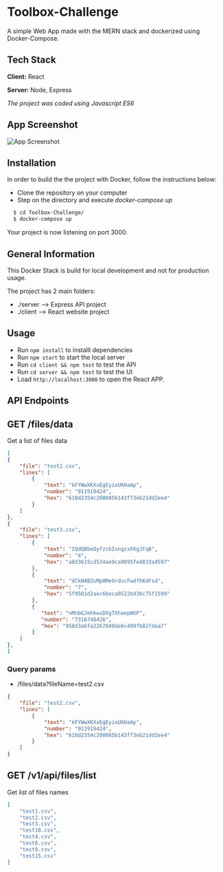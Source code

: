 
# Toolbox-Challenge 


A simple Web App made with the MERN stack and dockerized using Docker-Compose. 






## Tech Stack

**Client:** React

**Server:** Node, Express

*The project was coded using Javascript ES6*



## App Screenshot

![App Screenshot](https://i.imgur.com/7QlnO6j.png)



## Installation

In order to build the the project with Docker, follow the instructions below:

* Clone the repository on your computer
* Step on the directory and execute *docker-compose up*

```bash
  $ cd Toolbox-Challenge/
  $ docker-compose up
```
    
Your project is now listening on port 3000.


## General Information

This Docker Stack is build for local development and not for production usage.

The project has 2 main folders:

* ./server --> Express API project
* ./client --> React website project
## Usage

* Run `npm install` to installl dependencies
* Run `npm start` to start the local server
* Run `cd client && npm test` to test the API
* Run `cd server && npm test` to test the UI
* Load `http://localhost:3000` to open the React APP.


## API Endpoints


## GET /files/data

Get a list of files data

```json
[
{
    "file": "test2.csv",
    "lines": [
        {
            "text": "kFYWwXKXxEgEyixUKHaAp",
            "number": "911919424",
            "hex": "610d2354c208085b143ff3eb21dd2ee4"
        }
    ]
},
{
    "file": "test3.csv",
    "lines": [
        {
            "text": "IQdQBbeOyfzsbIxngzxFKgJFqB",
            "number": "4",
            "hex": "a8d3615cd534ae9ca9895fe4833a4597"
        },
        {
            "text": "dCkNABZuMpHMeOrdvcFwdfhKdFsd",
            "number": "7",
            "hex": "5f9501d2aec6beca0522bd36c75f1599"
        },
        {
           "text": "nMnbGJmhkwsDXgTXhoepWUP",
           "number": "7316748426",
           "hex": "958d3a6fa2267048de6c499fb81fdea7"
        }
    ]
},
]
```
### Query params
- /files/data?fileName=test2.csv

```json
{
    "file": "test2.csv",
    "lines": [
        {
            "text": "kFYWwXKXxEgEyixUKHaAp",
            "number": "911919424",
            "hex": "610d2354c208085b143ff3eb21dd2ee4"
        }
    ]
}
```


## GET /v1/api/files/list

Get list of files names

```json
[
    "test1.csv",
    "test2.csv",
    "test3.csv",
    "test18.csv",
    "test4.csv",
    "test6.csv",
    "test9.csv",
    "test15.csv"
]
```